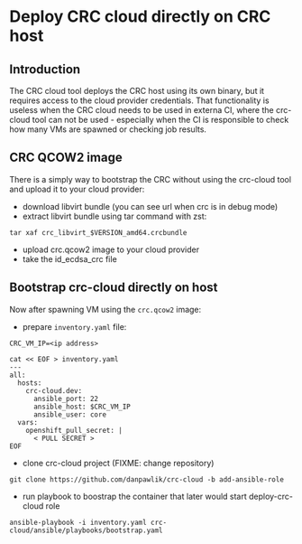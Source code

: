 # Deploy CRC cloud directly on CRC host

## Introduction

The CRC cloud tool deploys the CRC host using its own binary, but it
requires access to the cloud provider credentials. That functionality
is useless when the CRC cloud needs to be used in externa CI, where
the crc-cloud tool can not be used - especially when the CI is responsible
to check how many VMs are spawned or checking job results.

## CRC QCOW2 image

There is a simply way to bootstrap the CRC without using the crc-cloud
tool and upload it to your cloud provider:

- download libvirt bundle (you can see url when crc is in debug mode)
- extract libvirt bundle using tar command with zst:

```shell
tar xaf crc_libvirt_$VERSION_amd64.crcbundle
```

- upload crc.qcow2 image to your cloud provider
- take the id_ecdsa_crc file

## Bootstrap crc-cloud directly on host

Now after spawning VM using the `crc.qcow2` image:

- prepare `inventory.yaml` file:

```shell
CRC_VM_IP=<ip address>

cat << EOF > inventory.yaml
---
all:
  hosts:
    crc-cloud.dev:
      ansible_port: 22
      ansible_host: $CRC_VM_IP
      ansible_user: core
  vars:
    openshift_pull_secret: |
      < PULL SECRET >
EOF
```

- clone crc-cloud project (FIXME: change repository)

```shell
git clone https://github.com/danpawlik/crc-cloud -b add-ansible-role
```

- run playbook to boostrap the container that later would start deploy-crc-cloud role

```shell
ansible-playbook -i inventory.yaml crc-cloud/ansible/playbooks/bootstrap.yaml
```
